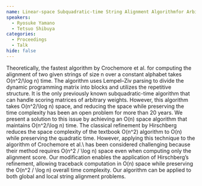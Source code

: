 ```yaml
---
name: Linear-space Subquadratic-time String Alignment Algorithmfor Arbitrary Scoring Matrices
speakers:
  - Ryosuke Yamano
  - Tetsuo Shibuya
categories:
  - Proceedings
  - Talk
hide: false
---
```


Theoretically, the fastest algorithm by Crochemore et al.
for computing the alignment of two given strings of size
n over a constant alphabet takes O(n^2/\log n) time.
The algorithm uses Lempel–Ziv parsing to divide the dynamic
programming matrix into blocks and utilizes the repetitive
structure. It is the only previously known
subquadratic-time algorithm that can handle scoring
matrices of arbitrary weights. However, this algorithm
takes O(n^2/\log n) space, and reducing the space while
preserving the time complexity has been an open problem for
more than 20 years. We present a solution to this issue by
achieving an O(n) space algorithm that maintains
O(n^2/\log n) time. The classical refinement by
Hirschberg reduces the space complexity of the textbook
O(n^2) algorithm to O(n) while preserving the quadratic
time. However, applying this technique to the algorithm of
Crochemore et al.\ has been considered challenging because
their method requires O(n^2 / \log n) space even when
computing only the alignment score.
Our modification enables the application of Hirschberg’s
refinement, allowing traceback computation in O(n) space
while preserving the O(n^2 / \log n) overall time
complexity. Our algorithm can be applied to both global and
local string alignment problems.